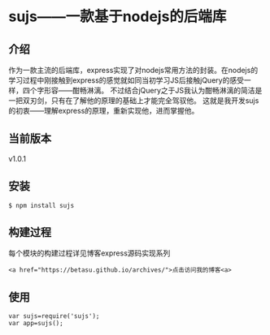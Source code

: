 # sujs——一款基于nodejs的后端库
## 介绍
 作为一款主流的后端库，express实现了对nodejs常用方法的封装。在nodejs的学习过程中刚接触到express的感觉就如同当初学习JS后接触jQuery的感受一样，四个字形容——酣畅淋漓。
 不过结合jQuery之于JS我认为酣畅淋漓的简洁是一把双刃剑，只有在了解他的原理的基础上才能完全驾驭他。
 这就是我开发sujs的初衷——理解express的原理，重新实现他，进而掌握他。
## 当前版本
 v1.0.1
## 安装
```
$ npm install sujs
```
## 构建过程
 每个模块的构建过程详见博客express源码实现系列
```
<a href="https://betasu.github.io/archives/">点击访问我的博客<a>
```
## 使用
```
var sujs=require('sujs');
var app=sujs();
```
